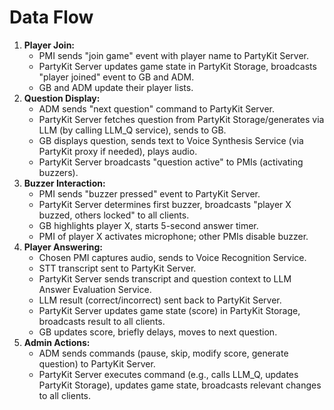 # Data Flow

1.  **Player Join:**
    * PMI sends "join game" event with player name to PartyKit Server.
    * PartyKit Server updates game state in PartyKit Storage, broadcasts "player joined" event to GB and ADM.
    * GB and ADM update their player lists.
2.  **Question Display:**
    * ADM sends "next question" command to PartyKit Server.
    * PartyKit Server fetches question from PartyKit Storage/generates via LLM (by calling LLM_Q service), sends to GB.
    * GB displays question, sends text to Voice Synthesis Service (via PartyKit proxy if needed), plays audio.
    * PartyKit Server broadcasts "question active" to PMIs (activating buzzers).
3.  **Buzzer Interaction:**
    * PMI sends "buzzer pressed" event to PartyKit Server.
    * PartyKit Server determines first buzzer, broadcasts "player X buzzed, others locked" to all clients.
    * GB highlights player X, starts 5-second answer timer.
    * PMI of player X activates microphone; other PMIs disable buzzer.
4.  **Player Answering:**
    * Chosen PMI captures audio, sends to Voice Recognition Service.
    * STT transcript sent to PartyKit Server.
    * PartyKit Server sends transcript and question context to LLM Answer Evaluation Service.
    * LLM result (correct/incorrect) sent back to PartyKit Server.
    * PartyKit Server updates game state (score) in PartyKit Storage, broadcasts result to all clients.
    * GB updates score, briefly delays, moves to next question.
5.  **Admin Actions:**
    * ADM sends commands (pause, skip, modify score, generate question) to PartyKit Server.
    * PartyKit Server executes command (e.g., calls LLM_Q, updates PartyKit Storage), updates game state, broadcasts relevant changes to all clients. 